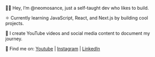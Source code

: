 👋🏾 Hey, I’m @neomosance, just a self-taught dev who likes to build.

⚛️ Currently learning JavaScript, React, and Next.js by building cool projects.

🎥 I create YouTube videos and social media content to document my journey.

🔗 Find me on: [Youtube](https://www.youtube.com/@itsCodeNemo) | [Instagram](https://www.instagram.com/code.nemo/) | [LinkedIn](https://www.linkedin.com) 
